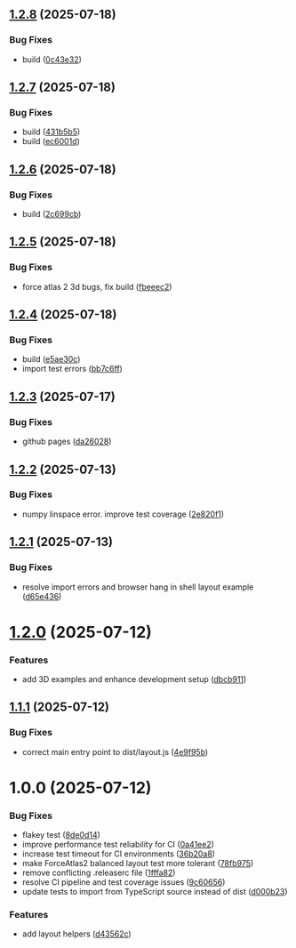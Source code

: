 ## [1.2.8](https://github.com/graphty-org/layout/compare/v1.2.7...v1.2.8) (2025-07-18)


### Bug Fixes

* build ([0c43e32](https://github.com/graphty-org/layout/commit/0c43e32d9dadb102c881a8e7448526f6f5cdcd82))

## [1.2.7](https://github.com/graphty-org/layout/compare/v1.2.6...v1.2.7) (2025-07-18)


### Bug Fixes

* build ([431b5b5](https://github.com/graphty-org/layout/commit/431b5b5774c224c6b514ab26250283a0cc66b90a))
* build ([ec6001d](https://github.com/graphty-org/layout/commit/ec6001df23d4fa2ddb5148d3d3febf363bf90b64))

## [1.2.6](https://github.com/graphty-org/layout/compare/v1.2.5...v1.2.6) (2025-07-18)


### Bug Fixes

* build ([2c699cb](https://github.com/graphty-org/layout/commit/2c699cbf0e674d32e17163ec890ab6c75e1264f5))

## [1.2.5](https://github.com/graphty-org/layout/compare/v1.2.4...v1.2.5) (2025-07-18)


### Bug Fixes

* force atlas 2 3d bugs, fix build ([fbeeec2](https://github.com/graphty-org/layout/commit/fbeeec207e97a3c1a5c8d334df33886f24f598e2))

## [1.2.4](https://github.com/graphty-org/layout/compare/v1.2.3...v1.2.4) (2025-07-18)


### Bug Fixes

* build ([e5ae30c](https://github.com/graphty-org/layout/commit/e5ae30cc1607fc30117f0d4d35ae19d7ca07697c))
* import test errors ([bb7c6ff](https://github.com/graphty-org/layout/commit/bb7c6ffd1529d182115cb3a81599d0ef3d74b052))

## [1.2.3](https://github.com/graphty-org/layout/compare/v1.2.2...v1.2.3) (2025-07-17)


### Bug Fixes

* github pages ([da26028](https://github.com/graphty-org/layout/commit/da26028da1f7638322f2a6e199f0bbdf70baec91))

## [1.2.2](https://github.com/graphty-org/layout/compare/v1.2.1...v1.2.2) (2025-07-13)


### Bug Fixes

* numpy linspace error. improve test coverage ([2e820f1](https://github.com/graphty-org/layout/commit/2e820f181bd7242ef251c1833b10533699485209))

## [1.2.1](https://github.com/graphty-org/layout/compare/v1.2.0...v1.2.1) (2025-07-13)


### Bug Fixes

* resolve import errors and browser hang in shell layout example ([d65e436](https://github.com/graphty-org/layout/commit/d65e4360d9c42c885731ec952ea52978da61c7d5))

# [1.2.0](https://github.com/graphty-org/layout/compare/v1.1.1...v1.2.0) (2025-07-12)


### Features

* add 3D examples and enhance development setup ([dbcb911](https://github.com/graphty-org/layout/commit/dbcb9117f77243c0c105c3bcf29252f0cf5d5484))

## [1.1.1](https://github.com/graphty-org/layout/compare/v1.1.0...v1.1.1) (2025-07-12)


### Bug Fixes

* correct main entry point to dist/layout.js ([4e9f95b](https://github.com/graphty-org/layout/commit/4e9f95bfae3d2974808fa4a306b677e95d9706b9))

# 1.0.0 (2025-07-12)


### Bug Fixes

* flakey test ([8de0d14](https://github.com/graphty-org/layout/commit/8de0d147f7267b5715c4529db64014578ee06c97))
* improve performance test reliability for CI ([0a41ee2](https://github.com/graphty-org/layout/commit/0a41ee238bdbaa1f4d68d864998b24bd4c59ff3d))
* increase test timeout for CI environments ([36b20a8](https://github.com/graphty-org/layout/commit/36b20a8ea0811cdac7d97975ab0490f2cf29b6ae))
* make ForceAtlas2 balanced layout test more tolerant ([78fb975](https://github.com/graphty-org/layout/commit/78fb975053dd25d26e351626170fe73d2b68b677))
* remove conflicting .releaserc file ([1fffa82](https://github.com/graphty-org/layout/commit/1fffa821219774efab8203fc2ea7943493ad1825))
* resolve CI pipeline and test coverage issues ([9c60656](https://github.com/graphty-org/layout/commit/9c606562074bafc234499f4f2637a55730195af3))
* update tests to import from TypeScript source instead of dist ([d000b23](https://github.com/graphty-org/layout/commit/d000b23c301fe84807958e54f29ba4ca682818fd))


### Features

* add layout helpers ([d43562c](https://github.com/graphty-org/layout/commit/d43562c02a68720f96905ad4c969e12c0a0e5db4))
